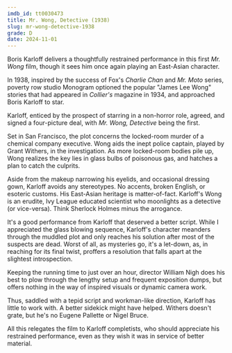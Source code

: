 ```yaml
---
imdb_id: tt0030473
title: Mr. Wong, Detective (1938)
slug: mr-wong-detective-1938
grade: D
date: 2024-11-01
---
```


Boris Karloff delivers a thoughtfully restrained performance in this first _Mr. Wong_ film, though it sees him once again playing an East-Asian character.

In 1938, inspired by the success of Fox's _Charlie Chan_ and _Mr. Moto_ series, poverty row studio Monogram optioned the popular "James Lee Wong" stories that had appeared in _Collier's_ magazine in 1934, and approached Boris Karloff to star.

Karloff, enticed by the prospect of starring in a non-horror role, agreed, and signed a four-picture deal, with _Mr. Wong, Detective_ being the first.

Set in San Francisco, the plot concerns the locked-room murder of a chemical company executive. Wong aids the inept police captain, played by Grant Withers, in the investigation. As more locked-room bodies pile up, Wong realizes the key lies in glass bulbs of poisonous gas, and hatches a plan to catch the culprits.

Aside from the makeup narrowing his eyelids, and occasional dressing gown, Karloff avoids any stereotypes. No accents, broken English, or esoteric customs. His East-Asian heritage is matter-of-fact. Karloff's Wong is an erudite, Ivy League educated scientist who moonlights as a detective (or vice-versa). Think Sherlock Holmes minus the arrogance.

It's a good performance from Karloff that deserved a better script. While I appreciated the glass blowing sequence, Karloff's character meanders through the muddled plot and only reaches his solution after most of the suspects are dead.
Worst of all, as mysteries go, it's a let-down, as, in reaching for its final twist, proffers a resolution that falls apart at the slightest introspection.

Keeping the running time to just over an hour, director William Nigh does his best to plow through the lengthy setup and frequent exposition dumps, but offers nothing in the way of inspired visuals or dynamic camera work.

Thus, saddled with a tepid script and workman-like direction, Karloff has little to work with. A better sidekick might have helped. Withers doesn't grate, but he's no Eugene Pallette or Nigel Bruce.

All this relegates the film to Karloff completists, who should appreciate his restrained performance, even as they wish it was in service of better material.
